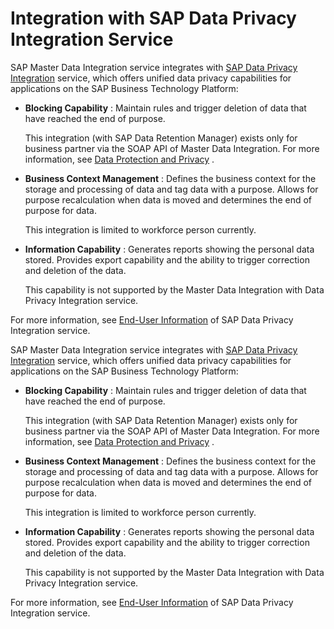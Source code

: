 <!-- loioaef7f72331be493ba73aa70b2bea81ba -->

# Integration with SAP Data Privacy Integration Service

SAP Master Data Integration service integrates with [SAP Data Privacy Integration](https://help.sap.com/docs/DATA_PRIVACY_INTEGRATION) service, which offers unified data privacy capabilities for applications on the SAP Business Technology Platform:

-   **Blocking Capability** : Maintain rules and trigger deletion of data that have reached the end of purpose.

    This integration \(with SAP Data Retention Manager\) exists only for business partner via the SOAP API of Master Data Integration. For more information, see [Data Protection and Privacy](../security/data-protection-and-privacy-0fd158f.md) .

-   **Business Context Management** : Defines the business context for the storage and processing of data and tag data with a purpose. Allows for purpose recalculation when data is moved and determines the end of purpose for data.

    This integration is limited to workforce person currently.

-   **Information Capability** : Generates reports showing the personal data stored. Provides export capability and the ability to trigger correction and deletion of the data.

    This capability is not supported by the Master Data Integration with Data Privacy Integration service.


For more information, see [End-User Information](https://help.sap.com/docs/DATA_PRIVACY_INTEGRATION/c829f95e3a3a43ddb958782fb3bf61e2/a360cc35b40946139300990c4cdacad8.html) of SAP Data Privacy Integration service.

SAP Master Data Integration service integrates with [SAP Data Privacy Integration](https://help.sap.com/docs/DATA_PRIVACY_INTEGRATION) service, which offers unified data privacy capabilities for applications on the SAP Business Technology Platform:

-   **Blocking Capability** : Maintain rules and trigger deletion of data that have reached the end of purpose.

    This integration \(with SAP Data Retention Manager\) exists only for business partner via the SOAP API of Master Data Integration. For more information, see [Data Protection and Privacy](../security/data-protection-and-privacy-0fd158f.md) .

-   **Business Context Management** : Defines the business context for the storage and processing of data and tag data with a purpose. Allows for purpose recalculation when data is moved and determines the end of purpose for data.

    This integration is limited to workforce person currently.

-   **Information Capability** : Generates reports showing the personal data stored. Provides export capability and the ability to trigger correction and deletion of the data.

    This capability is not supported by the Master Data Integration with Data Privacy Integration service.


For more information, see [End-User Information](https://help.sap.com/docs/DATA_PRIVACY_INTEGRATION/c829f95e3a3a43ddb958782fb3bf61e2/a360cc35b40946139300990c4cdacad8.html) of SAP Data Privacy Integration service.

